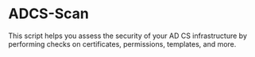 # ADCS-Scan
This script helps you assess the security of your AD CS infrastructure by performing checks on certificates, permissions, templates, and more.
